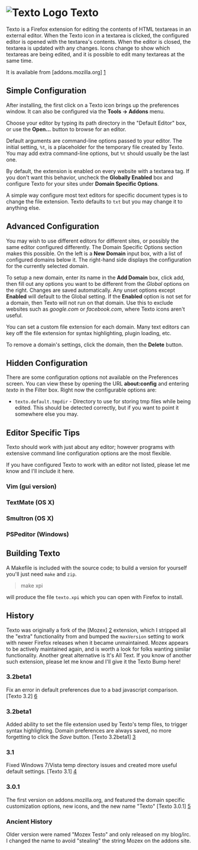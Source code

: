 # ![Texto Logo](http://hopson.ws/texto/icon.png) Texto


Texto is a Firefox extension for editing the contents of HTML textareas in an
external editor.  When the Texto icon in a textarea is clicked, the configured
editor is opened with the textarea's contents.  When the editor is closed, the
textarea is updated with any changes.  Icons change to show which textareas are
being edited, and it is possible to edit many textareas at the same time.

It is available from [addons.mozilla.org] [1]

## Simple Configuration

After installing, the first click on a Texto icon brings up the preferences
window.  It can also be configured via the **Tools -> Addons** menu.

Choose your editor by typing its path directory in the "Default Editor" box, or
use the **Open...** button to browse for an editor.

Default arguments are command-line options passed to your editor.  The initial
setting, `%t`, is a placeholder for the temporary file created by Texto.  You may
add extra command-line options, but `%t` should usually be the last one.

By default, the extension is enabled on every website with a textarea tag.
If you don't want this behavior, uncheck the **Globally Enabled** box and
configure Texto for your sites under **Domain Specific Options**.

A simple way configure most text editors for specific document types is to
change the file extension.  Texto defaults to `txt` but you may change it to
anything else.

## Advanced Configuration

You may wish to use different editors for different sites, or possibly the same
editor configured differently.  The Domain Specific Options section makes this
possible.  On the left is a **New Domain** input box, with a list of configured
domains below it.  The right-hand side displays the configuration for the
currently selected domain.

To setup a new domain, enter its name in the **Add Domain** box, click add, then
fill out any options you want to be different from the *Global* options on the
right.  Changes are saved automatically.  Any unset options except **Enabled**
will default to the Global setting.  If the **Enabled** option is not set for a
domain, then Texto will not run on that domain.  Use this to exclude websites
such as *google.com* or *facebook.com*, where Texto icons aren't useful.

You can set a custom file extension for each domain.  Many text editors can key
off the file extension for syntax highlighting, plugin loading, etc.

To remove a domain's settings, click the domain, then the **Delete** button.


## Hidden Configuration

There are some configuration options not available on the Preferences screen.
You can view these by opening the URL **about:config** and entering *texto* in
the Filter box.  Right now the configurable options are:

* `texto.default.tmpdir` - Directory to use for storing tmp files while being
  edited.  This should be detected correctly, but if you want to point it
  somewhere else you may.

## Editor Specific Tips

Texto should work with just about any editor; however programs with extensive
command line configuration options are the most flexible.

If you have configured Texto to work with an editor not listed, please let me
know and I'll include it here.

### Vim (gui version)
### TextMate (OS X)
### Smultron (OS X)
### PSPeditor (Windows)

## Building Texto ##

A Makefile is included with the source code; to build a version for yourself
you'll just need `make` and `zip`.

> make xpi

will produce the file `texto.xpi` which you can open with Firefox to install.

## History
Texto was originally a fork of the [Mozex] [2] extension, which I stripped all the
"extra" functionality from and bumped the `maxVersion` setting to work with
newer Firefox releases when it became unmaintained.  Mozex appears to be
actively maintained again, and is worth a look for folks wanting similar
functionality.  Another great alternative is It's All Text.  If you know of
another such extension, please let me know and I'll give it the Texto Bump
here!

### 3.2beta1

Fix an error in default preferences due to a bad javascript comparison.
[Texto 3.2] [6]

### 3.2beta1

Added ability to set the file extension used by Texto's temp files, to trigger
syntax highlighting.  Domain preferences are always saved, no more forgetting
to click the *Save* button. [Texto 3.2beta1] [3]

### 3.1

Fixed Windows 7/Vista temp directory issues and created more useful default
settings. [Texto 3.1] [4]

### 3.0.1

The first version on addons.mozilla.org, and featured the domain specific
customization options, new icons, and the new name "Texto" [Texto 3.0.1] [5]

### Ancient History

Older version were named "Mozex Testo" and only released on my blog/irc.  I
changed the name to avoid "stealing" the string Mozex on the addons site.

[1]: https://addons.mozilla.org/firefox/addon/73747 "Texto on AMO"
[2]: http://mozex.mozdev.org/ "Mozex"
[3]: http://hopson.ws/texto/texto-3.2.0.xpi "Texto 3.2"
[4]: http://hopson.ws/texto/texto-3.1.1.xpi "Texto 3.1"
[5]: http://hopson.ws/texto/texto-3.0.1.xpi "Texto 3.0.1"
[6]: http://hopson.ws/texto/texto-3.2beta2.xpi "Texto 3.2beta2"



<!-- vim:set syntax=mkd ts=4 sw=4 sts=4 expandtab: -->
